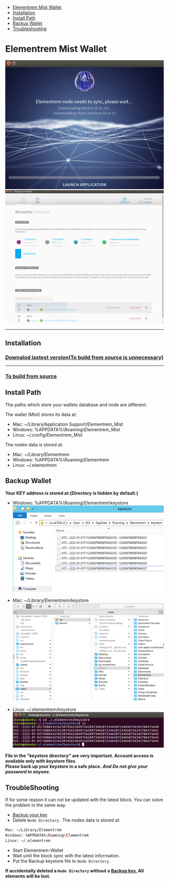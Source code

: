 * [Elementrem Mist Wallet](#elementrem-mist-wallet)
* [Installation](#installation)
* [Install Path](#install-path)
* [Backup Wallet](#backup-wallet)
* [Troubleshooting](#troubleshooting)

# Elementrem Mist Wallet
![](img/init_mist.png)	  
![](img/wallet_main.png)	
***   


## Installation     
### [Downalod lastest version(To build from source is unnecessary)](https://github.com/elementrem/mist/releases)   
---------------
### [To build from source](To_build_from%20source_mist.md)	


## Install Path
The paths which store your wallets database and node are different:     
    
The wallet (Mist) stores its data at:   
- Mac: ~/Library/Application Support/Elementrem_Mist   
- Windows: %APPDATA%\Roaming\Elementrem_Mist   
- Linux: ~/.config/Elementrem_Mist   
    
The nodes data is stored at:    
- Mac: ~/Library/Elementrem   
- Windows: %APPDATA%\Roaming\Elementrem   
- Linux: ~/.elementrem    


## Backup Wallet
**Your KEY address is stored at:(Directory is hidden by default.)**       
- Windows: %APPDATA%\Roaming\Elementrem\keystore   
![](img/win_key.png)
        
        
- Mac: ~/Library/Elementrem/keystore   
![](img/mac_key.png)
        
        
- Linux: ~/.elementrem/keystore
![](img/linux_key.png)

**File in the "keystore directory" are very important. Account access is available only with keystore files.**        
**Please back up your keystore in a safe place.** ***And Do not give your password to anyone.***      

## TroubleShooting
If for some reason it can not be updated with the latest block. You can solve the problem in the same way.

- [Backup your key](#backup-wallet)
- Delete `Node Directory.`
The nodes data is stored at:    
```bash
Mac: ~/Library/Elementrem   
Windows: %APPDATA%\Roaming\Elementrem   
Linux: ~/.elementrem
``` 
- Start Elementrem-Wallet
- Wait until the block sync with the latest information.
- Put the Backup keystore file to `Node Directory.`

**If accidentally deleted a `Node Directory` without a [Backup key](#backup-wallet), All elements will be lost.**
